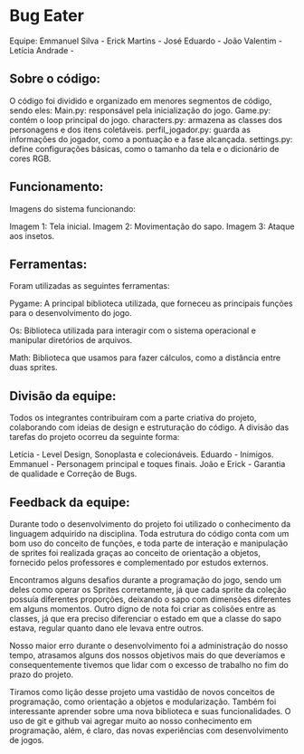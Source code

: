 # Bug Eater

 Equipe:
 Emmanuel Silva - <esn2>
 Erick Martins - <emgv>
 José Eduardo - <jejss>
 João Valentim - <jgvd>
 Letícia Andrade - <laob>

	
## Sobre o código: 
O código foi dividido e organizado em menores segmentos de código, sendo eles:
Main.py: responsável pela inicialização do jogo.
Game.py: contém o loop principal do jogo.
characters.py: armazena as classes dos personagens e dos itens coletáveis.
perfil_jogador.py: guarda as informações do jogador, como a pontuação e a fase alcançada.
settings.py: define configurações básicas, como o tamanho da tela e o dicionário de cores RGB.


## Funcionamento: 
Imagens do sistema funcionando:



Imagem 1: Tela inicial.
Imagem 2: Movimentação do sapo.
Imagem 3: Ataque aos insetos.


## Ferramentas: 
Foram utilizadas as seguintes ferramentas:

Pygame: A principal biblioteca utilizada, que forneceu as principais funções para o desenvolvimento do jogo.

Os: Biblioteca utilizada para interagir com o sistema operacional e manipular diretórios de arquivos.

Math: Biblioteca que usamos para fazer cálculos, como a distância entre duas sprites.


## Divisão da equipe: 
Todos os integrantes contribuíram com a parte criativa do projeto, colaborando com ideias de design e estruturação do código. A divisão das tarefas do projeto ocorreu da seguinte forma:

Letícia - Level Design, Sonoplasta e colecionáveis.
Eduardo - Inimigos.
Emmanuel - Personagem principal e toques finais.
João e Erick - Garantia de qualidade e Correção de Bugs.

## Feedback da equipe: 
Durante todo o desenvolvimento do projeto foi utilizado o conhecimento da linguagem adquirido na disciplina. Toda estrutura do código conta com um bom uso do conceito de funções, e toda parte de interação e manipulação de sprites foi realizada graças ao conceito de orientação a objetos, fornecido pelos professores e complementado por estudos externos.

Encontramos alguns desafios durante a programação do jogo, sendo um deles como operar os Sprites corretamente, já que cada sprite da coleção possuía diferentes proporções, deixando o sapo com dimensões diferentes em alguns momentos. Outro digno de nota foi criar as colisões entre as classes, já que era preciso diferenciar o estado em que a classe do sapo estava, regular quanto dano
ele levava entre outros.

Nosso maior erro durante o desenvolvimento foi a administração do nosso tempo, atrasamos alguns dos nossos objetivos mais do que deveríamos e consequentemente tivemos que lidar com o excesso de trabalho no fim do prazo do projeto.


Tiramos como lição desse projeto uma vastidão de novos conceitos de programação, como orientação a objetos e modularização. Também foi interessante aprender sobre uma nova biblioteca e suas funcionalidades. O uso de git e github vai agregar muito ao nosso conhecimento em programação, além, é claro, das novas experiências com desenvolvimento de jogos.

